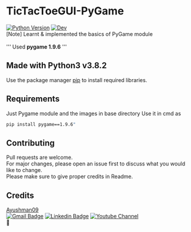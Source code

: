 # TicTacToeGUI-PyGame
[![Python Version](https://img.shields.io/badge/python-3.8.2-brightgreen.svg)](https://python.org)  [![Dev](https://img.shields.io/badge/Ayushman's-Build-yellowgreen)](https://github.com/Ayushman09)<br>
[Note] Learnt & implemented the basics of PyGame module
<br><br>
''' Used __pygame 1.9.6__ '''

## Made with Python3 v3.8.2

Use the package manager [pip](https://pip.pypa.io/en/stable/) to install required libraries.


## Requirements
Just Pygame module and the images in base directory
Use it in cmd as 
```bash
pip install pygame==1.9.6"
```

## Contributing
Pull requests are welcome.<br> For major changes, please open an issue first to discuss what you would like to change.<br>
Please make sure to give proper credits in Readme.

## Credits
[Ayushman09](https://www.github.com/Ayushman09)
<br>
[![Gmail Badge](https://img.shields.io/badge/-Gmail-c14438?style=flat-square&logo=Gmail&logoColor=white&link=mailto:ayushmanchak@gmail.com)](mailto:ayushmanchak@gmail.com)
[![Linkedin Badge](https://img.shields.io/badge/-Ayushman-blue?style=flat-square&logo=Linkedin&logoColor=white&link=https://www.linkedin.com/in/ayushhmanchakravarty)](https://www.linkedin.com/in/ayushhman09)
[![Youtube Channel](https://img.shields.io/badge/-Ayushman%20Chakravarty-c14438?style=flat-square&logo=Youtube&link=https://www.youtube.com/channel/UCmBzEm2eySjNyGw4xQ8YkqQ)](https://www.youtube.com/channel/UCietjxpksncMdOUkycv5nqA)
 <br> 👋 <br>
